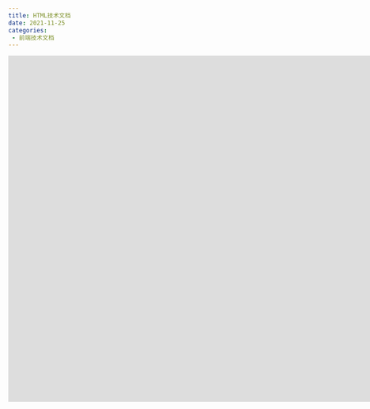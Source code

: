 ```yaml
---
title: HTML技术文档
date: 2021-11-25
categories: 
 - 前端技术文档
---
```


<iframe src="https://www.w3school.com.cn/tags/index.asp" width="1630px" height="700px" frameborder="0"></iframe>